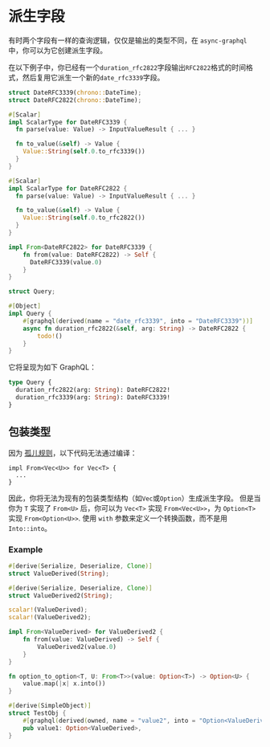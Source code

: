# 派生字段

有时两个字段有一样的查询逻辑，仅仅是输出的类型不同，在 `async-graphql` 中，你可以为它创建派生字段。

在以下例子中，你已经有一个`duration_rfc2822`字段输出`RFC2822`格式的时间格式，然后复用它派生一个新的`date_rfc3339`字段。

```rust
struct DateRFC3339(chrono::DateTime);
struct DateRFC2822(chrono::DateTime);

#[Scalar]
impl ScalarType for DateRFC3339 {
  fn parse(value: Value) -> InputValueResult { ... }

  fn to_value(&self) -> Value {
    Value::String(self.0.to_rfc3339())
  }
}

#[Scalar]
impl ScalarType for DateRFC2822 {
  fn parse(value: Value) -> InputValueResult { ... }

  fn to_value(&self) -> Value {
    Value::String(self.0.to_rfc2822())
  }
}

impl From<DateRFC2822> for DateRFC3339 {
    fn from(value: DateRFC2822) -> Self {
      DateRFC3339(value.0)
    }
}

struct Query;

#[Object]
impl Query {
    #[graphql(derived(name = "date_rfc3339", into = "DateRFC3339"))]
    async fn duration_rfc2822(&self, arg: String) -> DateRFC2822 {
        todo!()
    }
}
```

它将呈现为如下 GraphQL：

```graphql
type Query {
  duration_rfc2822(arg: String): DateRFC2822!
  duration_rfc3339(arg: String): DateRFC3339!
}
```

## 包装类型

因为 [孤儿规则](https://doc.rust-lang.org/book/traits.html#rules-for-implementing-traits)，以下代码无法通过编译：

```
impl From<Vec<U>> for Vec<T> {
  ...
}
```

因此，你将无法为现有的包装类型结构（如`Vec`或`Option`）生成派生字段。
但是当你为 `T` 实现了 `From<U>` 后，你可以为 `Vec<T>` 实现 `From<Vec<U>>`，为 `Option<T>` 实现 `From<Option<U>>`.
使用 `with` 参数来定义一个转换函数，而不是用 `Into::into`。

### Example

```rust
#[derive(Serialize, Deserialize, Clone)]
struct ValueDerived(String);

#[derive(Serialize, Deserialize, Clone)]
struct ValueDerived2(String);

scalar!(ValueDerived);
scalar!(ValueDerived2);

impl From<ValueDerived> for ValueDerived2 {
    fn from(value: ValueDerived) -> Self {
        ValueDerived2(value.0)
    }
}

fn option_to_option<T, U: From<T>>(value: Option<T>) -> Option<U> {
    value.map(|x| x.into())
}

#[derive(SimpleObject)]
struct TestObj {
    #[graphql(derived(owned, name = "value2", into = "Option<ValueDerived2>", with = "option_to_option"))]
    pub value1: Option<ValueDerived>,
}
```
